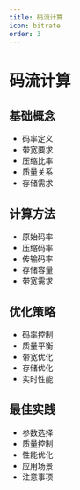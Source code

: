 ```yaml
---
title: 码流计算
icon: bitrate
order: 3
---
```


# 码流计算

## 基础概念
- 码率定义
- 带宽要求
- 压缩比率
- 质量关系
- 存储需求

## 计算方法
- 原始码率
- 压缩码率
- 传输码率
- 存储容量
- 带宽需求

## 优化策略
- 码率控制
- 质量平衡
- 带宽优化
- 存储优化
- 实时性能

## 最佳实践
- 参数选择
- 质量控制
- 性能优化
- 应用场景
- 注意事项
